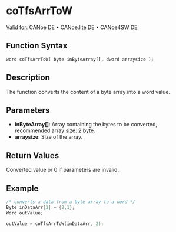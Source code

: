 # coTfsArrToW

[Valid for](../../../../Shared/FeatureAvailability.md): CANoe DE • CANoe:lite DE • CANoe4SW DE

## Function Syntax

```
word coTfsArrToW( byte inByteArray[], dword arraysize );
```

## Description

The function converts the content of a byte array into a word value.

## Parameters

- **inByteArray[]**: Array containing the bytes to be converted, recommended array size: 2 byte.
- **arraysize**: Size of the array.

## Return Values

Converted value or 0 if parameters are invalid.

## Example

```c
/* converts a data from a byte array to a word */
Byte inDataArr[2] = {2,1};
Word outValue;

outValue = coTfsArrToW(inDataArr, 2);
```
